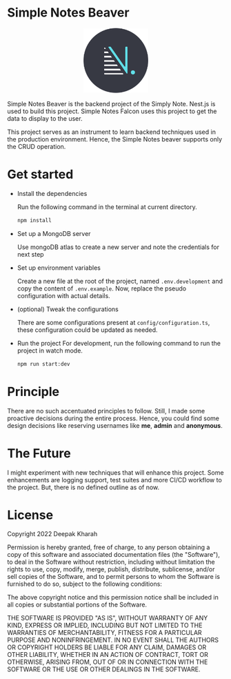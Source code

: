 # Simple Notes Beaver

<p align="center">
<img src="static/simply-notes-beaver.png" width="150" height="150" />
</p>

Simple Notes Beaver is the backend project of the Simply Note. Nest.js is used to build this project. Simple Notes Falcon uses this project to get the data to display to the user.

This project serves as an instrument to learn backend techniques used in the production environment. Hence, the Simple Notes beaver supports only the CRUD operation.

# Get started

- Install the dependencies

  Run the following command in the terminal at current directory.

  ```sh
  npm install
  ```

- Set up a MongoDB server

  Use mongoDB atlas to create a new server and note the credentials for next step

- Set up environment variables

  Create a new file at the root of the project, named `.env.development` and copy the content of `.env.example`. Now, replace the pseudo configuration with actual details.

- (optional) Tweak the configurations

  There are some configurations present at `config/configuration.ts`, these configuration could be updated as needed.

- Run the project
  For development, run the following command to run the project in watch mode.
  ```sh
  npm run start:dev
  ```

# Principle

There are no such accentuated principles to follow. Still, I made some proactive decisions during the entire process. Hence, you could find some design decisions like reserving usernames like **me**, **admin** and **anonymous**.

# The Future

I might experiment with new techniques that will enhance this project. Some enhancements are logging support, test suites and more CI/CD workflow to the project. But, there is no defined outline as of now.

# License

Copyright 2022 Deepak Kharah

Permission is hereby granted, free of charge, to any person obtaining a copy of this software and associated documentation files (the "Software"), to deal in the Software without restriction, including without limitation the rights to use, copy, modify, merge, publish, distribute, sublicense, and/or sell copies of the Software, and to permit persons to whom the Software is furnished to do so, subject to the following conditions:

The above copyright notice and this permission notice shall be included in all copies or substantial portions of the Software.

THE SOFTWARE IS PROVIDED "AS IS", WITHOUT WARRANTY OF ANY KIND, EXPRESS OR IMPLIED, INCLUDING BUT NOT LIMITED TO THE WARRANTIES OF MERCHANTABILITY, FITNESS FOR A PARTICULAR PURPOSE AND NONINFRINGEMENT. IN NO EVENT SHALL THE AUTHORS OR COPYRIGHT HOLDERS BE LIABLE FOR ANY CLAIM, DAMAGES OR OTHER LIABILITY, WHETHER IN AN ACTION OF CONTRACT, TORT OR OTHERWISE, ARISING FROM, OUT OF OR IN CONNECTION WITH THE SOFTWARE OR THE USE OR OTHER DEALINGS IN THE SOFTWARE.
